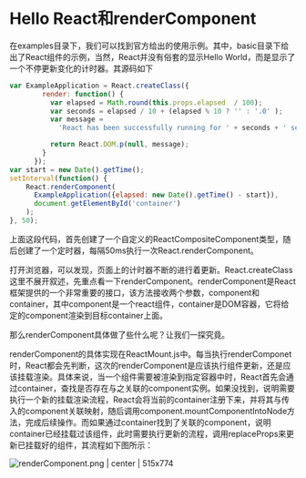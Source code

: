 # Hello React和renderComponent

在examples目录下，我们可以找到官方给出的使用示例。其中，basic目录下给出了React组件的示例，当然，React并没有俗套的显示Hello World，而是显示了一个不停更新变化的计时器。其源码如下
```javascript
var ExampleApplication = React.createClass({
        render: function() {
          var elapsed = Math.round(this.props.elapsed  / 100);
          var seconds = elapsed / 10 + (elapsed % 10 ? '' : '.0' );
          var message =
            'React has been successfully running for ' + seconds + ' seconds.';

          return React.DOM.p(null, message);
        }
      });
var start = new Date().getTime();
setInterval(function() {
    React.renderComponent(
      ExampleApplication({elapsed: new Date().getTime() - start}),
      document.getElementById('container')
    );
}, 50);
```

上面这段代码，首先创建了一个自定义的ReactCompositeComponent类型，随后创建了一个定时器，每隔50ms执行一次React.renderComponent。

打开浏览器，可以发现，页面上的计时器不断的进行着更新。React.createClass这里不展开叙述，先重点看一下renderComponent。renderComponent是React框架提供的一个非常重要的接口，该方法接收两个参数，component和container，其中component是一个react组件，container是DOM容器，它将给定的component渲染到目标container上面。

那么renderComponent具体做了些什么呢？让我们一探究竟。

renderComponent的具体实现在ReactMount.js中。每当执行renderComponet时，React都会先判断，这次的renderComponent是应该执行组件更新，还是应该挂载渲染。具体来说，当一个组件需要被渲染到指定容器中时，React首先会通过container，查找是否存在与之关联的component实例。如果没找到，说明需要执行一个新的挂载渲染流程，React会将当前的container注册下来，并将其与传入的component关联映射，随后调用component.mountComponentIntoNode方法，完成后续操作。而如果通过container找到了关联的component，说明container已经挂载过该组件，此时需要执行更新的流程，调用replaceProps来更新已挂载好的组件，其流程如下图所示：

![renderComponent.png | center | 515x774](https://gw.alipayobjects.com/zos/skylark/543ffe0a-b66a-436c-af0d-d6dc6b4b139b/2018/png/204bf188-c481-4e1e-bf57-58ff0e5eae76.png "")


